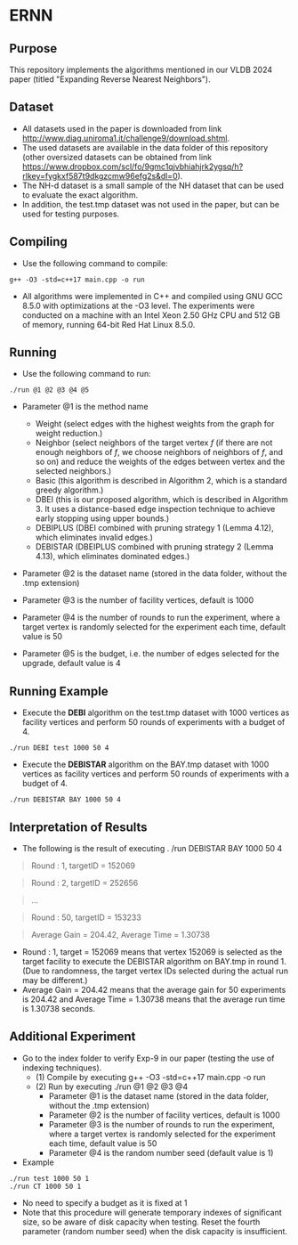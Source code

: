 # ERNN

## Purpose

This repository implements the algorithms mentioned in our VLDB 2024 paper (titled "Expanding Reverse Nearest Neighbors").

## Dataset

- All datasets used in the paper is downloaded from link http://www.diag.uniroma1.it/challenge9/download.shtml.
- The used datasets are available in the data folder of this repository (other oversized datasets can be obtained from link https://www.dropbox.com/scl/fo/9gmc1qjvbhiahjrk2ygsq/h?rlkey=fygkxf587t9dkgzcmw96efg2s&dl=0).
- The NH-d dataset is a small sample of the NH dataset that can be used to evaluate the exact algorithm.
- In addition, the test.tmp dataset was not used in the paper, but can be used for testing purposes.

## Compiling

- Use the following command to compile:
```
g++ -O3 -std=c++17 main.cpp -o run
```
- All algorithms were implemented in C++ and compiled using GNU GCC 8.5.0 with optimizations at the -O3 level. 
The experiments were conducted on a machine with an Intel Xeon 2.50 GHz CPU and 512 GB of memory, running 64-bit Red Hat Linux 8.5.0.

## Running

- Use the following command to run:
```
./run @1 @2 @3 @4 @5
```
  - Parameter @1 is the method name
    - Weight (select edges with the highest weights from the graph for weight reduction.)
    - Neighbor (select neighbors of the target vertex $f$ (if there are not enough neighbors of $f$, we choose neighbors of neighbors of $f$, and so on) and reduce the weights of the edges between vertex and the selected neighbors.)
    - Basic (this algorithm is described in Algorithm 2, which is a standard greedy algorithm.)
    - DBEI (this is our proposed algorithm, which is described in Algorithm 3. It uses a distance-based edge inspection technique to achieve early stopping using upper bounds.)
    - DEBIPLUS (DBEI combined with pruning strategy 1 (Lemma 4.12), which eliminates invalid edges.)
    - DEBISTAR (DBEIPLUS combined with pruning strategy 2 (Lemma 4.13), which eliminates dominated edges.)

  - Parameter @2 is the dataset name (stored in the data folder, without the .tmp extension)
  - Parameter @3 is the number of facility vertices, default is 1000
  - Parameter @4 is the number of rounds to run the experiment, where a target vertex is randomly selected for the experiment each time, default value is 50
  - Parameter @5 is the budget, i.e. the number of edges selected for the upgrade, default value is 4

## Running Example
- Execute the **DEBI** algorithm on the test.tmp dataset with 1000 vertices as facility vertices and perform 50 rounds of experiments with a budget of 4. 
```
./run DEBI test 1000 50 4
```
- Execute the **DEBISTAR** algorithm on the BAY.tmp dataset with 1000 vertices as facility vertices and perform 50 rounds of experiments with a budget of 4. 
```
./run DEBISTAR BAY 1000 50 4
```

## Interpretation of Results

- The following is the result of executing . /run DEBISTAR BAY 1000 50 4

> Round : 1, targetID = 152069

> Round : 2, targetID = 252656

> ...

> Round : 50, targetID = 153233

> Average Gain = 204.42, Average Time = 1.30738

- Round : 1, target = 152069 means that vertex 152069 is selected as the target facility to execute the DEBISTAR algorithm on BAY.tmp in round 1. (Due to randomness, the target vertex IDs selected during the actual run may be different.)
- Average Gain = 204.42 means that the average gain for 50 experiments is 204.42 and Average Time = 1.30738 means that the average run time is 1.30738 seconds.

## Additional Experiment
- Go to the index folder to verify Exp-9 in our paper (testing the use of indexing techniques).
  - (1) Compile by executing g++ -O3 -std=c++17 main.cpp -o run
  - (2) Run by executing ./run @1 @2 @3 @4
    - Parameter @1 is the dataset name (stored in the data folder, without the .tmp extension)
    - Parameter @2 is the number of facility vertices, default is 1000
    - Parameter @3 is the number of rounds to run the experiment, where a target vertex is randomly selected for the experiment each time, default value is 50
    - Parameter @4 is the random number seed (default value is 1)
- Example
```
./run test 1000 50 1
./run CT 1000 50 1
```
- No need to specify a budget as it is fixed at 1
- Note that this procedure will generate temporary indexes of significant size, so be aware of disk capacity when testing. Reset the fourth parameter (random number seed) when the disk capacity is insufficient.














